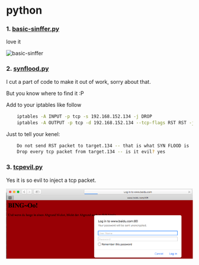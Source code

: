 # python


### 1. [basic-sinffer.py](https://github.com/ayiis/python/blob/master/basic-sniffer.py)

love it

![basic-sinffer](http://images2015.cnblogs.com/blog/392599/201604/392599-20160405174641984-1613090533.jpg)


### 2. [synflood.py](https://github.com/ayiis/python/blob/master/synflood.py)

I cut a part of code to make it out of work, sorry about that.

But you know where to find it :P

Add to your iptables like follow

```bash
    iptables -A INPUT -p tcp -s 192.168.152.134 -j DROP
    iptables -A OUTPUT -p tcp -d 192.168.152.134 --tcp-flags RST RST -j DROP
```

Just to tell your kenel:

```bash
    Do not send RST packet to target.134 -- that is what SYN FLOOD is
    Drop every tcp packet from target.134 -- is it evil? yes
```


### 3. [tcpevil.py](https://github.com/ayiis/python/blob/master/tcpevil.py)

Yes it is so evil to inject a tcp packet.

![tcpevil](https://raw.githubusercontent.com/ayiis/ayiis.github.io/master/img/tcpevil.png)
